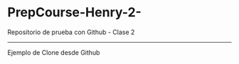 # PrepCourse-Henry-2-
Repositorio de prueba con Github - Clase 2

---
Ejemplo de Clone desde Github
 